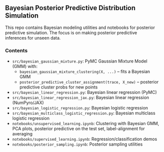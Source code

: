## Bayesian Posterior Predictive Distribution Simulation

This repo contains Bayesian modeling utilities and notebooks for posterior predictive simulation. The focus is on making posterior predictive inferences for unseen data.

### Contents
- `src/bayesian_gaussian_mixture.py`: PyMC Gaussian Mixture Model (GMM) with:
  - `bayesian_gaussian_mixture_clustering(X, ...)` – fits a Bayesian GMM
  - `posterior_predictive_cluster_assignment(trace, X_new)` – posterior predictive cluster probs for new points 
- `src/bayesian_linear_regression.py`: Bayesian linear regression (PyMC)
- `src/bayesian_linear_regression_jax.py`: Bayesian linear regression (NumPyro/JAX)
- `src/bayesian_logistic_regression.py`: Bayesian logistic regression
- `src/bayesian_multiclass_logistic_regression.py`: Bayesian multiclass logistic regression 
- `notebooks/unsupervised_learning.ipynb`: Clustering with Bayesian GMM, PCA plots, posterior predictive on the test set, label-alignment for averaging
- `notebooks/supervised_learning.ipynb`: Regression/classification demos
- `notebooks/posterior_sampling.ipynb`: Posterior sampling utilities

